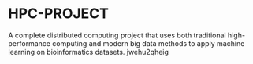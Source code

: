 # HPC-PROJECT
A complete distributed computing project that uses both traditional high-performance computing and modern big data methods to apply machine learning on bioinformatics datasets.
jwehu2qheig

